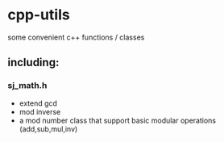 # cpp-utils
some convenient c++ functions / classes

## including:

### sj_math.h
- extend gcd
- mod inverse
- a mod number class that support basic modular operations (add,sub,mul,inv)
